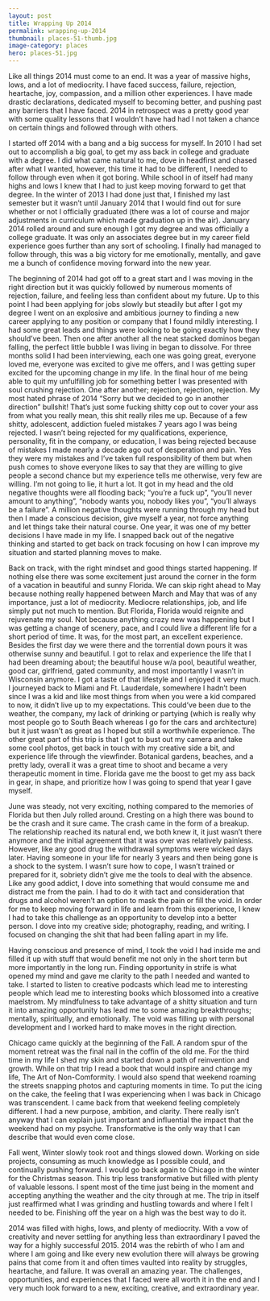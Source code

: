```yaml
---
layout: post
title: Wrapping Up 2014
permalink: wrapping-up-2014
thumbnail: places-51-thumb.jpg
image-category: places
hero: places-51.jpg
---
```




Like all things 2014 must come to an end. It was a year of massive highs, lows, and a lot of mediocrity. I have faced success, failure, rejection, heartache, joy, compassion, and a million other experiences. I have made drastic declarations, dedicated myself to becoming better, and pushing past any barriers that I have faced. 2014 in retrospect was a pretty good year with some quality lessons that I wouldn’t have had had I not taken a chance on certain things and followed through with others.

I started off 2014 with a bang and a big success for myself. In 2010 I had set out to accomplish a big goal, to get my ass back in college and graduate with a degree. I did what came natural to me, dove in headfirst and chased after what I wanted, however, this time it had to be different, I needed to follow through even when it got boring. While school in of itself had many highs and lows I knew that I had to just keep moving forward to get that degree. In the winter of 2013 I had done just that, I finished my last semester but it wasn’t until January 2014 that I would find out for sure whether or not I officially graduated (there was a lot of course and major adjustments in curriculum which made graduation up in the air). January 2014 rolled around and sure enough I got my degree and was officially a college graduate. It was only an associates degree but in my career field experience goes further than any sort of schooling. I finally had managed to follow through, this was a big victory for me emotionally, mentally, and gave me a bunch of confidence moving forward into the new year.

The beginning of 2014 had got off to a great start and I was moving in the right direction but it was quickly followed by numerous moments of rejection, failure, and feeling less than confident about my future. Up to this point I had been applying for jobs slowly but steadily but after I got my degree I went on an explosive and ambitious journey to finding a new career applying to any position or company that I found mildly interesting. I had some great leads and things were looking to be going exactly how they should’ve been. Then one after another all the neat stacked dominos began falling, the perfect little bubble I was living in began to dissolve. For three months solid I had been interviewing, each one was going great, everyone loved me, everyone was excited to give me offers, and I was getting super excited for the upcoming change in my life. In the final hour of me being able to quit my unfulfilling job for something better I was presented with soul crushing rejection. One after another; rejection, rejection, rejection. My most hated phrase of 2014 “Sorry but we decided to go in another direction” bullshit! That’s just some fucking shitty cop out to cover your ass from what you really mean, this shit really riles me up. Because of a few shitty, adolescent, addiction fueled mistakes 7 years ago I was being rejected. I wasn’t being rejected for my qualifications, experience, personality, fit in the company, or education, I was being rejected because of mistakes I made nearly a decade ago out of desperation and pain. Yes they were my mistakes and I’ve taken full responsibility of them but when push comes to shove everyone likes to say that they are willing to give people a second chance but my experience tells me otherwise, very few are willing. I’m not going to lie, it hurt a lot. It got in my head and the old negative thoughts were all flooding back; “you’re a fuck up”, “you’ll never amount to anything”, “nobody wants you, nobody likes you”, “you’ll always be a failure”. A million negative thoughts were running through my head but then I made a conscious decision, give myself a year, not force anything and let things take their natural course. One year, it was one of my better decisions I have made in my life. I snapped back out of the negative thinking and started to get back on track focusing on how I can improve my situation and started planning moves to make.

Back on track, with the right mindset and good things started happening. If nothing else there was some excitement just around the corner in the form of a vacation in beautiful and sunny Florida. We can skip right ahead to May because nothing really happened between March and May that was of any importance, just a lot of mediocrity. Mediocre relationships, job, and life simply put not much to mention. But Florida, Florida would reignite and rejuvenate my soul. Not because anything crazy new was happening but I was getting a change of scenery, pace, and I could live a different life for a short period of time. It was, for the most part, an excellent experience. Besides the first day we were there and the torrential down pours it was otherwise sunny and beautiful. I got to relax and experience the life that I had been dreaming about; the beautiful house w/a pool, beautiful weather, good car, girlfriend, gated community, and most importantly I wasn’t in Wisconsin anymore. I got a taste of that lifestyle and I enjoyed it very much. I journeyed back to Miami and Ft. Lauderdale, somewhere I hadn’t been since I was a kid and like most things from when you were a kid compared to now, it didn’t live up to my expectations. This could’ve been due to the weather, the company, my lack of drinking or partying (which is really why most people go to South Beach whereas I go for the cars and architecture) but it just wasn’t as great as I hoped but still a worthwhile experience. The other great part of this trip is that I got to bust out my camera and take some cool photos, get back in touch with my creative side a bit, and experience life through the viewfinder. Botanical gardens, beaches, and a pretty lady, overall it was a great time to shoot and became a very therapeutic moment in time. Florida gave me the boost to get my ass back in gear, in shape, and prioritize how I was going to spend that year I gave myself.

June was steady, not very exciting, nothing compared to the memories of Florida but then July rolled around. Cresting on a high there was bound to be the crash and it sure came. The crash came in the form of a breakup. The relationship reached its natural end, we both knew it, it just wasn’t there anymore and the initial agreement that it was over was relatively painless. However, like any good drug the withdrawal symptoms were wicked days later. Having someone in your life for nearly 3 years and then being gone is a shock to the system. I wasn’t sure how to cope, I wasn’t trained or prepared for it, sobriety didn’t give me the tools to deal with the absence. Like any good addict, I dove into something that would consume me and distract me from the pain. I had to do it with tact and consideration that drugs and alcohol weren’t an option to mask the pain or fill the void. In order for me to keep moving forward in life and learn from this experience, I knew I had to take this challenge as an opportunity to develop into a better person. I dove into my creative side; photography, reading, and writing. I focused on changing the shit that had been falling apart in my life.

Having conscious and presence of mind, I took the void I had inside me and filled it up with stuff that would benefit me not only in the short term but more importantly in the long run. Finding opportunity in strife is what opened my mind and gave me clarity to the path I needed and wanted to take. I started to listen to creative podcasts which lead me to interesting people which lead me to interesting books which blossomed into a creative maelstrom. My mindfulness to take advantage of a shitty situation and turn it into amazing opportunity has lead me to some amazing breakthroughs; mentally, spiritually, and emotionally. The void was filling up with personal development and I worked hard to make moves in the right direction.

Chicago came quickly at the beginning of the Fall. A random spur of the moment retreat was the final nail in the coffin of the old me. For the third time in my life I shed my skin and started down a path of reinvention and growth. While on that trip I read a book that would inspire and change my life, The Art of Non-Comformity. I would also spend that weekend roaming the streets snapping photos and capturing moments in time. To put the icing on the cake, the feeling that I was experiencing when I was back in Chicago was transcendent. I came back from that weekend feeling completely different. I had a new purpose, ambition, and clarity. There really isn’t anyway that I can explain just important and influential the impact that the weekend had on my psyche. Transformative is the only way that I can describe that would even come close.

Fall went, Winter slowly took root and things slowed down. Working on side projects, consuming as much knowledge as I possible could, and continually pushing forward. I would go back again to Chicago in the winter for the Christmas season. This trip less transformative but filled with plenty of valuable lessons. I spent most of the time just being in the moment and accepting anything the weather and the city through at me. The trip in itself just reaffirmed what I was grinding and hustling towards and where I felt I needed to be. Finishing off the year on a high was the best way to do it.

2014 was filled with highs, lows, and plenty of mediocrity. With a vow of creativity and never settling for anything less than extraordinary I paved the way for a highly successful 2015. 2014 was the rebirth of who I am and where I am going and like every new evolution there will always be growing pains that come from it and often times vaulted into reality by struggles, heartache, and failure. It was overall an amazing year. The challenges, opportunities, and experiences that I faced were all worth it in the end and I very much look forward to a new, exciting, creative, and extraordinary year.
